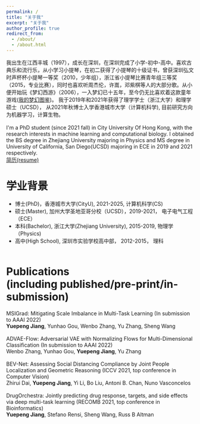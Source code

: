 ```yaml
---
permalink: /
title: "关于我"
excerpt: "关于我"
author_profile: true
redirect_from:
  - /about/
  - /about.html
---
```

我出生在江西丰城（1997），成长在深圳，在深圳完成了小学-初中-高中。喜欢古典乐和流行乐，从小学习小提琴，在初二获得了小提琴的十级证书，曾获深圳弘文时声杯杯小提琴一等奖（2010，少年组），浙江省小提琴比赛青年组三等奖（2015，专业比赛），同时也喜欢听周杰伦，许嵩，邓紫棋等人的大部分歌。从小便开始玩《梦幻西游》（2006），一入梦幻已十五年，至今仍无比喜欢着这款童年游戏([我的梦幻图鉴](https://jiangdada1221.github.io/files/menghuan.pdf))。 我于2019年和2021年获得了理学学士（浙江大学）和理学硕士（UCSD）， 从2021年秋博士入学香港城市大学（计算机科学), 目前研究方向为机器学习，计算生物。
<br /> <br />
I'm a PhD student (since 2021 fall) in City University Of Hong Kong, with the research interests in machine learning and computational biology. I obtained the BS degree in Zhejiang University majoring in Physics and MS degree in University of California, San Diego(UCSD) majoring in ECE in 2019 and 2021 respectively.<br />
[简历(resume)](https://jiangdada1221.github.io/files/CV_2021fall.pdf)<br />

学业背景
======
- 博士(PhD)，香港城市大学(CityU), 2021-2025, 计算机科学(CS)
- 硕士(Master), 加州大学圣地亚哥分校（UCSD），2019-2021， 电子电气工程（ECE）<br />
- 本科(Bachelor), 浙江大学(Zhejiang University), 2015-2019, 物理学（Physics)<br />  
- 高中(High School), 深圳市实验学校高中部， 2012-2015， 理科 <br /><br />


Publications<br />(including published/pre-print/in-submission)
======
MSIGrad: Mitigating Scale Imbalance in Multi-Task Learning (In submission to AAAI 2022)<br />
__Yuepeng Jiang__, Yunhao Gou, Wenbo Zhang, Yu Zhang, Sheng Wang <br /> <br />
ADVAE-Flow: Adversarial VAE with Normalizing Flows for Multi-Dimensional Classification (In submission to AAAI 2022)<br />
Wenbo Zhang, Yunhao Gou, __Yuepeng Jiang__, Yu Zhang <br /> <br />
BEV-Net: Assessing Social Distancing Compliance by Joint People Localization and Geometric Reasoning (ICCV 2021, top conference in Computer Vision) <br />
Zhirui Dai, __Yuepeng Jiang__, Yi Li, Bo Liu, Antoni B. Chan, Nuno Vasconcelos <br /> <br />
DrugOrchestra: Jointly predicting drug response, targets, and side effects via deep multi-task learning (RECOMB 2021, top conference in Bioinformatics) <br />
__Yuepeng Jiang__, Stefano Rensi, Sheng Wang, Russ B Altman
